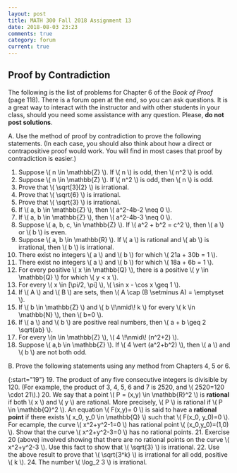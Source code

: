 ```yaml
---
layout: post
title: MATH 300 Fall 2018 Assignment 13
date: 2018-08-03 23:23
comments: true
category: forum
current: true
---
```


## Proof by Contradiction

<div class="alert alert-info">
  The following is the list of problems for Chapter 6 of the <em>Book of Proof</em> (page 118).  There is a forum open
  at the end, so you can ask questions.  It is a great way to interact with the instructor and with other students in
  your class, should you need some assistance with any question. Please, <strong>do not post solutions</strong>.
</div>

A. Use the method of proof by contradiction to prove the following statements.  (In each case, you should also think about how a direct or contrapositive proof would work.  You will find in most cases that proof by contradiction is easier.)

1. Suppose \\( n \in \mathbb{Z} \\).  If \\( n \\) is odd, then \\( n^2 \\) is odd.
2. Suppose \\( n \in \mathbb{Z} \\).  If \\( n^2 \\) is odd, then \\( n \\) is odd.
3. Prove that \\( \sqrt[3]{2} \\) is irrational.
4. Prove that \\( \sqrt{6} \\) is irrational.
5. Prove that \\( \sqrt{3} \\) is irrational.
6. If \\( a, b \in \mathbb{Z} \\), then \\( a^2-4b-2 \neq 0 \\).
7. If \\( a, b \in \mathbb{Z} \\), then \\( a^2-4b-3 \neq 0 \\).
8. Suppose \\( a, b, c, \in \mathbb{Z} \\).  If \\( a^2 + b^2 = c^2 \\), then \\( a \\) or \\( b \\) is even.
9. Suppose \\( a, b \in \mathbb{R} \\).  If \\( a \\) is rational and \\( ab \\) is irrational, then \\( b \\) is irrational.
10. There exist no integers \\( a \\) and \\( b \\) for which \\( 21a + 30b = 1 \\).
11. There exist no integers \\( a \\) and \\( b \\) for which \\( 18a + 6b = 1 \\).
12. For every positive \\( x \in \mathbb{Q} \\), there is a positive \\( y \in \mathbb{Q} \\) for which \\( y < x \\).
13. For every \\( x \in [\pi/2, \pi] \\), \\( \sin x - \cos x \geq 1 \\).
14. If \\( A \\) and \\( B \\) are sets, then \\( A \cap (B \setminus A) = \emptyset \\).
15. If \\( b \in \mathbb{Z} \\) and \\( b \\!\nmid\\! k \\) for every \\( k \in \mathbb{N} \\), then \\( b=0 \\).
16. If \\( a \\) and \\( b \\) are positive real numbers, then \\( a + b \geq 2 \sqrt{ab} \\).
17. For every \\(n \in \mathbb{Z} \\), \\( 4 \\!\nmid\\! (n^2+2) \\).
18. Suppose \\( a,b \in \mathbb{Z} \\).  If \\( 4 \vert (a^2+b^2) \\), then \\( a \\) and \\( b \\) are not both odd.


 B. Prove the following statements using any method from Chapters 4, 5 or 6.

{:start="19"}
19. The product of any five consecutive integers is divisible by 120.  (For example, the product of 3, 4, 5, 6 and 7 is 2520, and \\( 2520=120 \cdot 21\\).)
20. We say that a point \\( P = (x,y) \in \mathbb{R}^2 \\) is **rational** if both \\( x \\) and \\( y \\) are rational.  More precisely, \\( P \\) is rational if \\( P \in \mathbb{Q}^2 \\).  An equation \\( F(x,y)= 0 \\) is said to have a **rational point** if there exists \\( x_0, y_0 \in \mathbb{Q} \\) such that \\( F(x_0, y_0)=0 \\).  For ecample, the curve \\( x^2+y^2-1=0 \\) has rational point \\( (x_0,y_0)=(1,0) \\).  Show that the curve \\( x^2+y^2-3=0 \\) has no rational points.
21. Exercise 20 (above) involved showing that there are no rational points on the curve \\( x^2+y^2-3 \\).  Use this fact to show that \\( \sqrt{3} \\) is irrational.
22. Use the above result to prove that \\( \sqrt{3^k} \\) is irrational for all odd, positive \\( k \\).
24. The number \\( \log_2 3 \\) is irrational.
